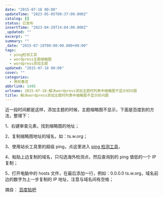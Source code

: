 ```yaml
---
date: "2015-07-18 00:00"
updateTime: "2023-05-05T00:37:00.000Z"
catalog: []
status: 已发布
insertTime: "2023-04-28T14:04:00.000Z"
_updated: ""
excerpt: ""
summary: ""
_date: "2015-07-18T00:00:00.000+08:00"
tags:
  - ping检测工具
  - wordpress主题缩略图
  - wordpress添加主题
updated: "2015-07-18 00:00"
cover: ""
categories:
  - 燕衔春泥
abbrlink: 1495
urlname: 2015-07-18-解决wordpress添加主题时列表中缩略图不显示的问题
title: 解决wordpress添加主题时列表中缩略图不显示的问题
---
```


近一段时间都是这样，添加主题的时候，主题缩略图不显示，下面是百度到的方法，整理下：

1、右键审查元素，找到缩略图的地址；

2、复制缩略图地址的域名，如：ts.w.org；

3、使用站长工具里的超级 ping，点这里进入 [ping 检测工具](http://ping.chinaz.com/)，

4、粘贴上边复制的域名，只勾选海外检测点，然后查询到的 ping 值低的一个 IP 复制；

5、打开电脑中的 hosts 文件，在最后添加一行，例如：0.0.0.0 ts.w.org，域名前边的数字为上一步复制的 IP 地址，注意与域名间有空格；

摘自： [百度贴吧](http://tieba.baidu.com/p/3490359699)
